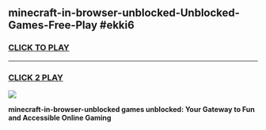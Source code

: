 
## minecraft-in-browser-unblocked-Unblocked-Games-Free-Play #ekki6
<h3>
<a href="https://us.freeplayer.one?title=minecraft-in-browser-unblocked&ref=9M">CLICK TO PLAY</a></h3>
<hr>

<h3>
<a href="https://us.freeplayer.one?title=minecraft-in-browser-unblocked&ref=9M">CLICK 2 PLAY</a>
  
</h3>

<a href="https://us.freeplayer.one?title=minecraft-in-browser-unblocked&ref=9M"><img src="https://clearcache.store/games.png"></a>


**minecraft-in-browser-unblocked games unblocked: Your Gateway to Fun and Accessible Online Gaming**
